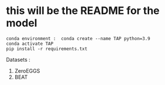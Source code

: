 # this will be the README for the model 

```
conda environment :  conda create --name TAP python=3.9
conda activate TAP 
pip install -r requirements.txt
```

Datasets :
1. ZeroEGGS
2. BEAT